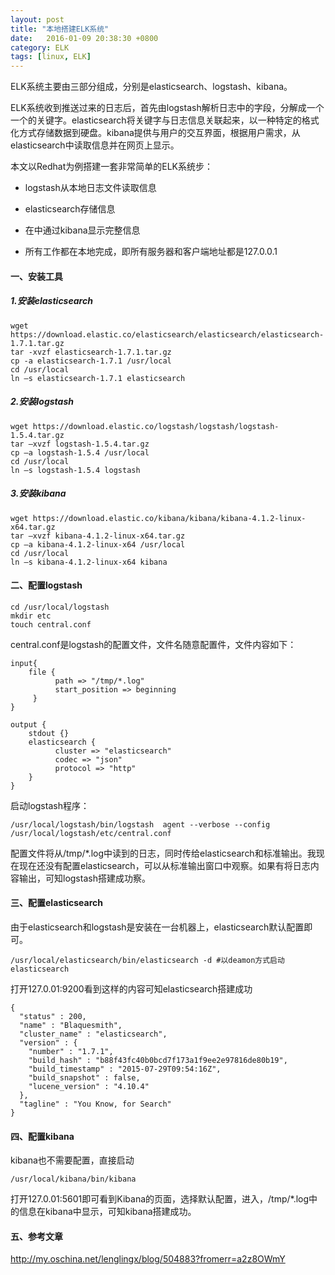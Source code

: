 ```yaml
---
layout: post
title: "本地搭建ELK系统"
date:   2016-01-09 20:38:30 +0800
category: ELK
tags: [linux, ELK]
---
```


ELK系统主要由三部分组成，分别是elasticsearch、logstash、kibana。

ELK系统收到推送过来的日志后，首先由logstash解析日志中的字段，分解成一个一个的关键字。elasticsearch将关键字与日志信息关联起来，以一种特定的格式化方式存储数据到硬盘。kibana提供与用户的交互界面，根据用户需求，从elasticsearch中读取信息并在网页上显示。

本文以Redhat为例搭建一套非常简单的ELK系统步：

 - logstash从本地日志文件读取信息

 - elasticsearch存储信息

 - 在中通过kibana显示完整信息

 - 所有工作都在本地完成，即所有服务器和客户端地址都是127.0.0.1

<!-- more -->

#### 一、安装工具
##### 1.安装elasticsearch

```
wget https://download.elastic.co/elasticsearch/elasticsearch/elasticsearch-1.7.1.tar.gz
tar -xvzf elasticsearch-1.7.1.tar.gz
cp -a elasticsearch-1.7.1 /usr/local
cd /usr/local
ln –s elasticsearch-1.7.1 elasticsearch
```
##### 2.安装logstash

```
wget https://download.elastic.co/logstash/logstash/logstash-1.5.4.tar.gz
tar –xvzf logstash-1.5.4.tar.gz
cp –a logstash-1.5.4 /usr/local
cd /usr/local
ln –s logstash-1.5.4 logstash
```
##### 3.安装kibana

```
wget https://download.elastic.co/kibana/kibana/kibana-4.1.2-linux-x64.tar.gz
tar –xvzf kibana-4.1.2-linux-x64.tar.gz
cp –a kibana-4.1.2-linux-x64 /usr/local
cd /usr/local
ln –s kibana-4.1.2-linux-x64 kibana
```
#### 二、配置logstash

```
cd /usr/local/logstash
mkdir etc
touch central.conf
```
central.conf是logstash的配置文件，文件名随意配置件，文件内容如下：

```
input{
    file {
          path => "/tmp/*.log"
          start_position => beginning
     }
}

output {
    stdout {}
    elasticsearch {
          cluster => "elasticsearch"
          codec => "json"
          protocol => "http"
    }
}
```
启动logstash程序：

```
/usr/local/logstash/bin/logstash  agent --verbose --config /usr/local/logstash/etc/central.conf
```
配置文件将从/tmp/*.log中读到的日志，同时传给elasticsearch和标准输出。我现在现在还没有配置elasticsearch，可以从标准输出窗口中观察。如果有将日志内容输出，可知logstash搭建成功察。

#### 三、配置elasticsearch

由于elasticsearch和logstash是安装在一台机器上，elasticsearch默认配置即可。

```
/usr/local/elasticsearch/bin/elasticsearch -d #以deamon方式启动elasticsearch
```
打开127.0.01:9200看到这样的内容可知elasticsearch搭建成功

```
{
  "status" : 200,
  "name" : "Blaquesmith",
  "cluster_name" : "elasticsearch",
  "version" : {
    "number" : "1.7.1",
    "build_hash" : "b88f43fc40b0bcd7f173a1f9ee2e97816de80b19",
    "build_timestamp" : "2015-07-29T09:54:16Z",
    "build_snapshot" : false,
    "lucene_version" : "4.10.4"
  },
  "tagline" : "You Know, for Search"
}
```
 
#### 四、配置kibana

kibana也不需要配置，直接启动

```
/usr/local/kibana/bin/kibana
```
打开127.0.01:5601即可看到Kibana的页面，选择默认配置，进入，/tmp/*.log中的信息在kibana中显示，可知kibana搭建成功。


#### 五、参考文章
http://my.oschina.net/lenglingx/blog/504883?fromerr=a2z8OWmY
